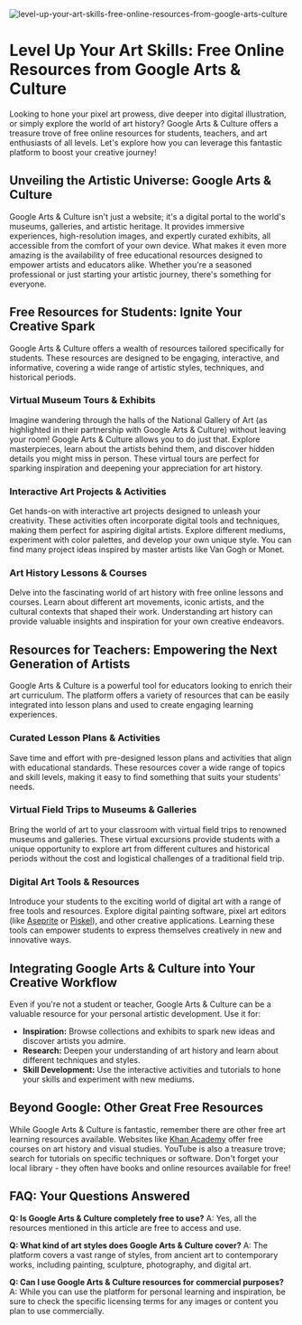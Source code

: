 ![level-up-your-art-skills-free-online-resources-from-google-arts-culture](https://images.pexels.com/photos/2574636/pexels-photo-2574636.jpeg?auto=compress&cs=tinysrgb&fit=crop&h=627&w=1200)

# Level Up Your Art Skills: Free Online Resources from Google Arts & Culture

Looking to hone your pixel art prowess, dive deeper into digital illustration, or simply explore the world of art history? Google Arts & Culture offers a treasure trove of free online resources for students, teachers, and art enthusiasts of all levels. Let's explore how you can leverage this fantastic platform to boost your creative journey!

## Unveiling the Artistic Universe: Google Arts & Culture

Google Arts & Culture isn't just a website; it's a digital portal to the world's museums, galleries, and artistic heritage. It provides immersive experiences, high-resolution images, and expertly curated exhibits, all accessible from the comfort of your own device. What makes it even more amazing is the availability of free educational resources designed to empower artists and educators alike. Whether you're a seasoned professional or just starting your artistic journey, there's something for everyone.

## Free Resources for Students: Ignite Your Creative Spark

Google Arts & Culture offers a wealth of resources tailored specifically for students. These resources are designed to be engaging, interactive, and informative, covering a wide range of artistic styles, techniques, and historical periods.

### Virtual Museum Tours & Exhibits

Imagine wandering through the halls of the National Gallery of Art (as highlighted in their partnership with Google Arts & Culture) without leaving your room! Google Arts & Culture allows you to do just that. Explore masterpieces, learn about the artists behind them, and discover hidden details you might miss in person. These virtual tours are perfect for sparking inspiration and deepening your appreciation for art history.

### Interactive Art Projects & Activities

Get hands-on with interactive art projects designed to unleash your creativity. These activities often incorporate digital tools and techniques, making them perfect for aspiring digital artists. Explore different mediums, experiment with color palettes, and develop your own unique style. You can find many project ideas inspired by master artists like Van Gogh or Monet.

### Art History Lessons & Courses

Delve into the fascinating world of art history with free online lessons and courses. Learn about different art movements, iconic artists, and the cultural contexts that shaped their work. Understanding art history can provide valuable insights and inspiration for your own creative endeavors.

## Resources for Teachers: Empowering the Next Generation of Artists

Google Arts & Culture is a powerful tool for educators looking to enrich their art curriculum. The platform offers a variety of resources that can be easily integrated into lesson plans and used to create engaging learning experiences.

### Curated Lesson Plans & Activities

Save time and effort with pre-designed lesson plans and activities that align with educational standards. These resources cover a wide range of topics and skill levels, making it easy to find something that suits your students' needs.

### Virtual Field Trips to Museums & Galleries

Bring the world of art to your classroom with virtual field trips to renowned museums and galleries. These virtual excursions provide students with a unique opportunity to explore art from different cultures and historical periods without the cost and logistical challenges of a traditional field trip.

### Digital Art Tools & Resources

Introduce your students to the exciting world of digital art with a range of free tools and resources. Explore digital painting software, pixel art editors (like [Aseprite](https://www.aseprite.org/) or [Piskel](https://www.piskelapp.com/)), and other creative applications. Learning these tools can empower students to express themselves creatively in new and innovative ways.

## Integrating Google Arts & Culture into Your Creative Workflow

Even if you're not a student or teacher, Google Arts & Culture can be a valuable resource for your personal artistic development. Use it for:

*   **Inspiration:** Browse collections and exhibits to spark new ideas and discover artists you admire.
*   **Research:** Deepen your understanding of art history and learn about different techniques and styles.
*   **Skill Development:** Use the interactive activities and tutorials to hone your skills and experiment with new mediums.

## Beyond Google: Other Great Free Resources

While Google Arts & Culture is fantastic, remember there are other free art learning resources available. Websites like [Khan Academy](https://www.khanacademy.org/) offer free courses on art history and visual studies. YouTube is also a treasure trove; search for tutorials on specific techniques or software. Don't forget your local library - they often have books and online resources available for free!

## FAQ: Your Questions Answered

**Q: Is Google Arts & Culture completely free to use?**
A: Yes, all the resources mentioned in this article are free to access and use.

**Q: What kind of art styles does Google Arts & Culture cover?**
A: The platform covers a vast range of styles, from ancient art to contemporary works, including painting, sculpture, photography, and digital art.

**Q: Can I use Google Arts & Culture resources for commercial purposes?**
A: While you can use the platform for personal learning and inspiration, be sure to check the specific licensing terms for any images or content you plan to use commercially.
